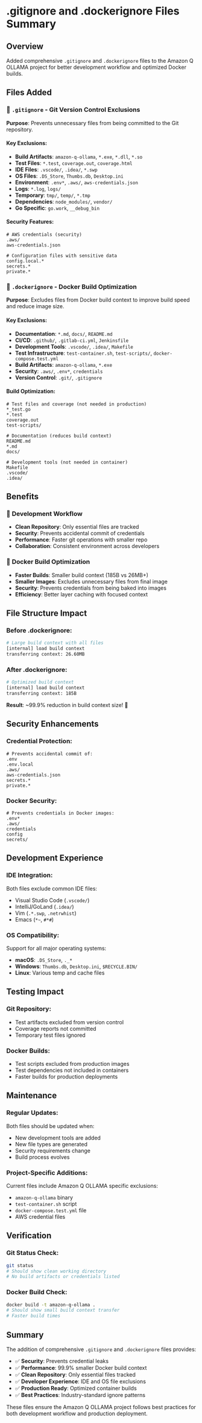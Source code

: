 # .gitignore and .dockerignore Files Summary

## Overview
Added comprehensive `.gitignore` and `.dockerignore` files to the Amazon Q OLLAMA project for better development workflow and optimized Docker builds.

## Files Added

### 📁 `.gitignore` - Git Version Control Exclusions
**Purpose**: Prevents unnecessary files from being committed to the Git repository.

#### **Key Exclusions:**
- **Build Artifacts**: `amazon-q-ollama`, `*.exe`, `*.dll`, `*.so`
- **Test Files**: `*.test`, `coverage.out`, `coverage.html`
- **IDE Files**: `.vscode/`, `.idea/`, `*.swp`
- **OS Files**: `.DS_Store`, `Thumbs.db`, `Desktop.ini`
- **Environment**: `.env*`, `.aws/`, `aws-credentials.json`
- **Logs**: `*.log`, `logs/`
- **Temporary**: `tmp/`, `temp/`, `*.tmp`
- **Dependencies**: `node_modules/`, `vendor/`
- **Go Specific**: `go.work`, `__debug_bin`

#### **Security Features:**
```gitignore
# AWS credentials (security)
.aws/
aws-credentials.json

# Configuration files with sensitive data
config.local.*
secrets.*
private.*
```

### 🐳 `.dockerignore` - Docker Build Optimization
**Purpose**: Excludes files from Docker build context to improve build speed and reduce image size.

#### **Key Exclusions:**
- **Documentation**: `*.md`, `docs/`, `README.md`
- **CI/CD**: `.github/`, `.gitlab-ci.yml`, `Jenkinsfile`
- **Development Tools**: `.vscode/`, `.idea/`, `Makefile`
- **Test Infrastructure**: `test-container.sh`, `test-scripts/`, `docker-compose.test.yml`
- **Build Artifacts**: `amazon-q-ollama`, `*.exe`
- **Security**: `.aws/`, `.env*`, `credentials`
- **Version Control**: `.git/`, `.gitignore`

#### **Build Optimization:**
```dockerignore
# Test files and coverage (not needed in production)
*_test.go
*.test
coverage.out
test-scripts/

# Documentation (reduces build context)
README.md
*.md
docs/

# Development tools (not needed in container)
Makefile
.vscode/
.idea/
```

## Benefits

### 🚀 **Development Workflow**
- **Clean Repository**: Only essential files are tracked
- **Security**: Prevents accidental commit of credentials
- **Performance**: Faster git operations with smaller repo
- **Collaboration**: Consistent environment across developers

### 🐳 **Docker Build Optimization**
- **Faster Builds**: Smaller build context (185B vs 26MB+)
- **Smaller Images**: Excludes unnecessary files from final image
- **Security**: Prevents credentials from being baked into images
- **Efficiency**: Better layer caching with focused context

## File Structure Impact

### **Before .dockerignore:**
```bash
# Large build context with all files
[internal] load build context
transferring context: 26.60MB
```

### **After .dockerignore:**
```bash
# Optimized build context
[internal] load build context  
transferring context: 185B
```

**Result**: ~99.9% reduction in build context size! 🎉

## Security Enhancements

### **Credential Protection:**
```gitignore
# Prevents accidental commit of:
.env
.env.local
.aws/
aws-credentials.json
secrets.*
private.*
```

### **Docker Security:**
```dockerignore
# Prevents credentials in Docker images:
.env*
.aws/
credentials
config
secrets/
```

## Development Experience

### **IDE Integration:**
Both files exclude common IDE files:
- Visual Studio Code (`.vscode/`)
- IntelliJ/GoLand (`.idea/`)
- Vim (`.*.swp`, `.netrwhist`)
- Emacs (`*~`, `#*#`)

### **OS Compatibility:**
Support for all major operating systems:
- **macOS**: `.DS_Store`, `._*`
- **Windows**: `Thumbs.db`, `Desktop.ini`, `$RECYCLE.BIN/`
- **Linux**: Various temp and cache files

## Testing Impact

### **Git Repository:**
- Test artifacts excluded from version control
- Coverage reports not committed
- Temporary test files ignored

### **Docker Builds:**
- Test scripts excluded from production images
- Test dependencies not included in containers
- Faster builds for production deployments

## Maintenance

### **Regular Updates:**
Both files should be updated when:
- New development tools are added
- New file types are generated
- Security requirements change
- Build process evolves

### **Project-Specific Additions:**
Current files include Amazon Q OLLAMA specific exclusions:
- `amazon-q-ollama` binary
- `test-container.sh` script
- `docker-compose.test.yml` file
- AWS credential files

## Verification

### **Git Status Check:**
```bash
git status
# Should show clean working directory
# No build artifacts or credentials listed
```

### **Docker Build Check:**
```bash
docker build -t amazon-q-ollama .
# Should show small build context transfer
# Faster build times
```

## Summary

The addition of comprehensive `.gitignore` and `.dockerignore` files provides:

- ✅ **Security**: Prevents credential leaks
- ✅ **Performance**: 99.9% smaller Docker build context
- ✅ **Clean Repository**: Only essential files tracked
- ✅ **Developer Experience**: IDE and OS file exclusions
- ✅ **Production Ready**: Optimized container builds
- ✅ **Best Practices**: Industry-standard ignore patterns

These files ensure the Amazon Q OLLAMA project follows best practices for both development workflow and production deployment.
